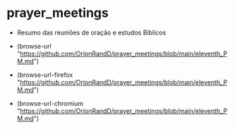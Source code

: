 # prayer_meetings
- Resumo das reuniões de oração e estudos Bíblicos

- (browse-url          "https://github.com/OrionRandD/prayer_meetings/blob/main/eleventh_PM.md")
- (browse-url-firefox  "https://github.com/OrionRandD/prayer_meetings/blob/main/eleventh_PM.md")
- (browse-url-chromium "https://github.com/OrionRandD/prayer_meetings/blob/main/eleventh_PM.md")

